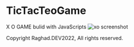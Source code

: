 # TicTacTeoGame
 X O GAME bulid with JavaScripts
 ![xo screenshot](https://user-images.githubusercontent.com/52867161/192046087-431ebe1f-d437-4fac-a877-aa1f38354816.png)
  <p>Copyright Raghad.DEV2022, All rights reserved.</p>
